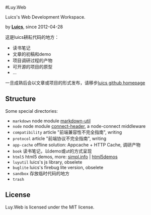 #Luy.Web

Luics's Web Development Workspace.

by [**Luics**](http://luics.github.com/), since 2012-04-28

这是luics耕耘代码的地方：

* 读书笔记
* 文章的初稿和demo
* 项目调研过程的产物
* 可开源的项目的原型
* ...

一旦成熟后会以文章或项目的形式发布，请移步[luics github homepage](http://luics.github.com/)

## Structure

Some special directories:

* `markdown` node module [markdown-util](https://npmjs.org/package/markdown-util)
* `node` node module [connect-header](https://npmjs.org/package/connect-header), a node-connect middleware
* `compatibility` article "前端兼容性不完全指南", writing
* `protocol` article "前端协议不完全指南", writing
* `app-cache` offline solution: Appcache + HTTP Cache, 调研产物
* `book` 读书笔记，以demo或ut的方式呈现
* `html5` html5 demos, more: [simpl.info](http://simpl.info) | [html5demos](http://html5demos.com/)
* `luyutil` luics's js library, obselete
* `buglite` luics's firebug lite version, obselete
* `sandbox` 存放临时代码的地方
* `trash` 

## License

Luy.Web is licensed under the MIT license.